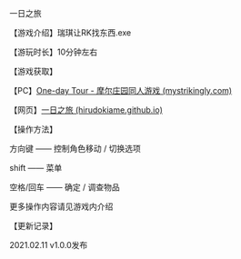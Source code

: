 一日之旅

【游戏介绍】瑞琪让RK找东西.exe

【游玩时长】10分钟左右

【游戏获取】

【PC】[One-day Tour - 摩尔庄园同人游戏 (mystrikingly.com)](https://site-3663036-5619-140.mystrikingly.com/blog/one-day-tour)

【网页】[一日之旅 (hirudokiame.github.io)](https://hirudokiame.github.io/one-day-tour/)

【操作方法】

方向键 —— 控制角色移动 / 切换选项

shift —— 菜单

空格/回车 —— 确定 / 调查物品

更多操作内容请见游戏内介绍

【更新记录】

2021.02.11 v1.0.0发布